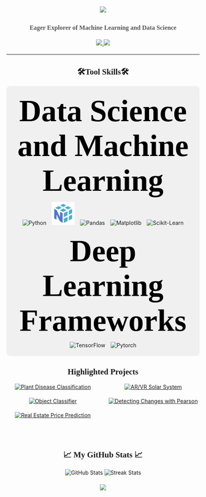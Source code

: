 <h1 align="center">
    <img src="https://readme-typing-svg.herokuapp.com/?font=Righteous&size=35&color=7F00FF&center=true&vCenter=true&width=500&height=70&duration=4000&lines=Hi+There!+👋;I'm+Bhavani+Shankar!;" />
</h1>

<h3 align="center" style="font-family: 'Times New Roman', sans-serif; color: #555;">Eager Explorer of Machine Learning and Data Science</h3>

<div align="center" style="margin: 20px;">
  <a href="mailto:abhavanishankar2002@gmail.com">
    <img src="https://img.shields.io/badge/Email-D14836?style=for-the-badge&logo=gmail&logoColor=white&background=DD2727" />
  </a>
  <a href="https://www.linkedin.com/in/abs768/" target="_blank">
    <img src="https://img.shields.io/badge/LinkedIn-%230077B5.svg?&style=for-the-badge&logo=linkedin&logoColor=white&background=0077B5" />
  </a>
</div>

<hr/>

<h2 align="center" style="font-family: 'Times New Roman', sans-serif;">🛠️Tool Skills🛠️</h2>
<div align="center" style="background-color: #f0f0f0; padding: 20px; border-radius: 10px; display: flex; flex-direction: column; justify-content: center; align-items: center;">
    <!-- First Group of Tools with Title -->
    <div style="margin-bottom: 20px;">
        <div style="font-family: 'Times New Roman', sans-serif; font-size: 80px; font-weight: bold; margin-bottom: 10px; color: black;">Data Science and Machine Learning</div>
        <img src="https://cdn.jsdelivr.net/gh/devicons/devicon/icons/python/python-original.svg" alt="Python" style="width: 60px; margin-right: 10px;"/>
        <img src="https://github.com/valohai/ml-logos/raw/master/numpy.svg" alt="Numpy" style="width: 60px; margin-right: 10px;"/>
        <img src="https://github.com/valohai/ml-logos/raw/master/pandas.svg" alt="Pandas" style="width: 120px; margin-right: 10px;"/>
        <img src="https://github.com/valohai/ml-logos/raw/master/matplotlib.svg" alt="Matplotlib" style="width: 100px; margin-right: 10px;"/>
        <img src="https://github.com/valohai/ml-logos/raw/master/scikit-learn.svg" alt="Scikit-Learn" style="width: 140px;"/>
    </div>
    <!-- Second Group of Tools with Title -->
    <div>
        <div style="font-family: 'Times New Roman', sans-serif; font-size: 80px; font-weight: bold; margin-bottom: 10px; color: #000;">Deep Learning Frameworks</div>
        <img src="https://skillicons.dev/icons?i=tensorflow" alt="TensorFlow" style="width: 60px; margin-right: 10px;"/>
        <img src="https://github.com/valohai/ml-logos/raw/master/pytorch.svg" alt="Pytorch" style="width: 100px;"/>
    </div>
</div>

<h2 align="center" style="font-family: 'Times New Roman', sans-serif;">🌟 Highlighted Projects 🌟</h2
<br>
<div align="center" style="display: grid; grid-template-columns: repeat(2, 1fr); gap: 20px;">
  <!-- Plant Disease Classification Using DenseNet-169 -->
  <a href="https://github.com/abs768/Plant-Disease-Classification-Using-Densenet-169-Architecture-of-CNN">
    <img alt="Plant Disease Classification" src="https://github-readme-stats.vercel.app/api/pin/?username=abs768&repo=Plant-Disease-Classification-Using-Densenet-169-Architecture-of-CNN&theme=nightowl" style="width: 300px;"/>
  </a>
  <!-- AR/VR Solar System -->
  <a href="https://github.com/abs768/arvr-solar-system">
    <img alt="AR/VR Solar System" src="https://github-readme-stats.vercel.app/api/pin/?username=abs768&repo=arvr-solar-system&theme=nightowl" style="width: 300px;"/>
  </a>
  <!-- Object Classifier using Computer Vision -->
  <a href="https://github.com/abs768/Object-Classifier-using-Computer-Vision">
    <img alt="Object Classifier" src="https://github-readme-stats.vercel.app/api/pin/?username=abs768&repo=Object-Classifier-using-Computer-Vision&theme=nightowl" style="width: 300px;"/>
  </a>
  <!-- Detecting changes using Pearson Correlation Coefficient -->
  <a href="https://github.com/abs768/Detecting-changes-between-two-images-using-Pearson-Correlation-Coefficient">
    <img alt="Detecting Changes with Pearson" src="https://github-readme-stats.vercel.app/api/pin/?username=abs768&repo=Detecting-changes-between-two-images-using-Pearson-Correlation-Coefficient&theme=nightowl" style="width: 300px;"/>
  </a>
  <!-- Real Estate Price Prediction -->
  <a href="https://github.com/abs768/Real-Estate-Price-Prediction">
    <img alt="Real Estate Price Prediction" src="https://github-readme-stats.vercel.app/api/pin/?username=abs768&repo=Real-Estate-Price-Prediction&theme=nightowl" style="width: 300px;"/>
  </a>
</div>
<br/><br/><br/>

<h2 align="center" style="font-family: 'Times New Roman', sans-serif;">📈 My GitHub Stats 📈</h2>
<div align="center">
  <img src="https://github-readme-stats.vercel.app/api?username=abs768&show_icons=true&theme=nightowl&border_radius=10" alt="GitHub Stats"/>
  <img src="https://github-readme-streak-stats.herokuapp.com/?user=abs768&theme=nightowl&border_radius=10" alt="Streak Stats"/>
</div>

<h3 align="center" style="font-family: 'Times New Roman', sans-serif;">
    <img src="https://readme-typing-svg.herokuapp.com/?font=Righteous&size=25&center=true&vCenter=true&width=500&height=70&duration=4000&lines=Thank+you+for+visiting!;Connect+with+me+on+LinkedIn!;Let's+build+something+amazing+together!;" />
</h3>
